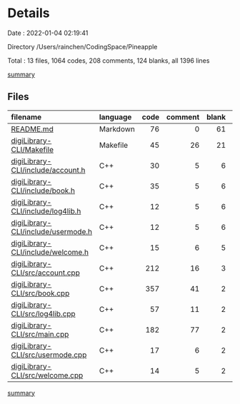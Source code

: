 # Details

Date : 2022-01-04 02:19:41

Directory /Users/rainchen/CodingSpace/Pineapple

Total : 13 files,  1064 codes, 208 comments, 124 blanks, all 1396 lines

[summary](results.md)

## Files
| filename | language | code | comment | blank | total |
| :--- | :--- | ---: | ---: | ---: | ---: |
| [README.md](/README.md) | Markdown | 76 | 0 | 61 | 137 |
| [digiLibrary-CLI/Makefile](/digiLibrary-CLI/Makefile) | Makefile | 45 | 26 | 21 | 92 |
| [digiLibrary-CLI/include/account.h](/digiLibrary-CLI/include/account.h) | C++ | 30 | 5 | 6 | 41 |
| [digiLibrary-CLI/include/book.h](/digiLibrary-CLI/include/book.h) | C++ | 35 | 5 | 6 | 46 |
| [digiLibrary-CLI/include/log4lib.h](/digiLibrary-CLI/include/log4lib.h) | C++ | 12 | 5 | 6 | 23 |
| [digiLibrary-CLI/include/usermode.h](/digiLibrary-CLI/include/usermode.h) | C++ | 12 | 5 | 6 | 23 |
| [digiLibrary-CLI/include/welcome.h](/digiLibrary-CLI/include/welcome.h) | C++ | 15 | 6 | 5 | 26 |
| [digiLibrary-CLI/src/account.cpp](/digiLibrary-CLI/src/account.cpp) | C++ | 212 | 16 | 3 | 231 |
| [digiLibrary-CLI/src/book.cpp](/digiLibrary-CLI/src/book.cpp) | C++ | 357 | 41 | 2 | 400 |
| [digiLibrary-CLI/src/log4lib.cpp](/digiLibrary-CLI/src/log4lib.cpp) | C++ | 57 | 11 | 2 | 70 |
| [digiLibrary-CLI/src/main.cpp](/digiLibrary-CLI/src/main.cpp) | C++ | 182 | 77 | 2 | 261 |
| [digiLibrary-CLI/src/usermode.cpp](/digiLibrary-CLI/src/usermode.cpp) | C++ | 17 | 6 | 2 | 25 |
| [digiLibrary-CLI/src/welcome.cpp](/digiLibrary-CLI/src/welcome.cpp) | C++ | 14 | 5 | 2 | 21 |

[summary](results.md)